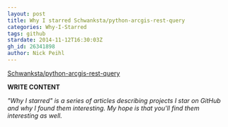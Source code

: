 ```yaml
---
layout: post
title: Why I starred Schwanksta/python-arcgis-rest-query
categories: Why-I-Starred
tags: github
stardate: 2014-11-12T16:30:03Z
gh_id: 26341898
author: Nick Peihl
---
```


[Schwanksta/python-arcgis-rest-query](https://github.com/Schwanksta/python-arcgis-rest-query)

**WRITE CONTENT**

*"Why I starred" is a series of articles describing projects I star on GitHub and why I found them interesting. My hope is that you'll find them interesting as well.*

